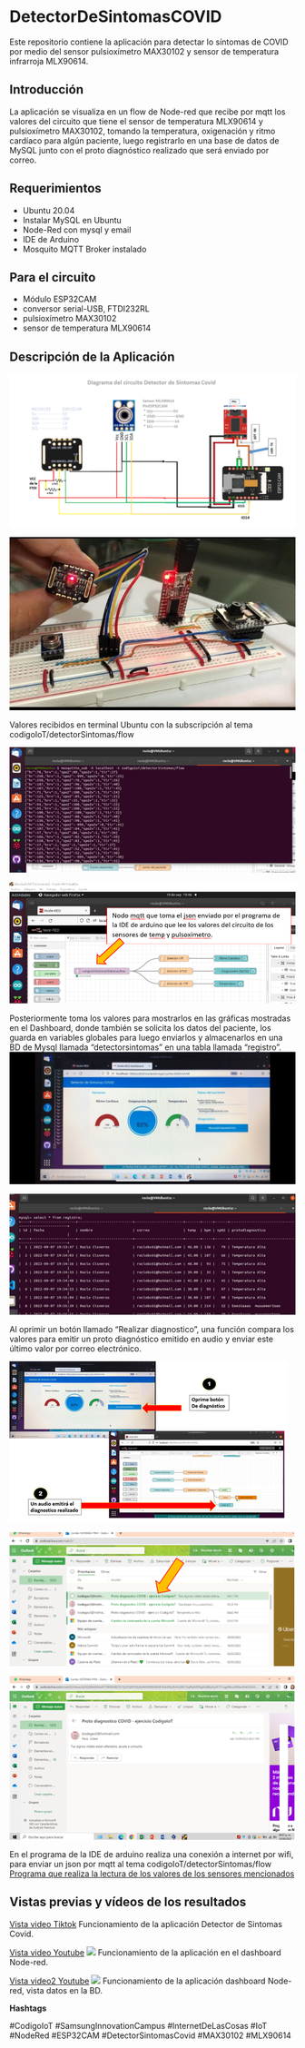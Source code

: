 # DetectorDeSintomasCOVID
Este repositorio contiene la aplicación para detectar lo síntomas de COVID por medio del sensor pulsioxímetro MAX30102 y sensor de temperatura infrarroja MLX90614.

## **Introducción**


La aplicación se visualiza en un flow de Node-red que recibe por mqtt los valores del circuito que tiene el sensor de temperatura MLX90614 y pulsioxímetro MAX30102, tomando la temperatura, oxigenación y ritmo cardíaco para algún paciente, luego registrarlo en una base de datos de MySQL junto con el proto diagnóstico realizado que será enviado por correo.



## **Requerimientos**


 - Ubuntu 20.04
 -  Instalar MySQL en Ubuntu 
 - Node-Red con mysql y email
 -  IDE de Arduino
 - Mosquito MQTT Broker instalado
 


## **Para el circuito**

 - Módulo ESP32CAM
 - conversor serial-USB, FTDI232RL
 - pulsioxímetro MAX30102
 - sensor de temperatura MLX90614



## **Descripción de la Aplicación**


![Diagrama del CI](https://github.com/LauraBalandran/DetectorDeSintomasCOVID/blob/main/Imagenes/Diagrama%20del%20circuto%20pulsoximetro-temperatura.png)


![Circuito de los sensores MLX90614 y MAX30102](https://github.com/LauraBalandran/DetectorDeSintomasCOVID/blob/main/Imagenes/circuito%20sensor%20MLX90614%20y%20MAX30102.jpg)

Valores recibidos en terminal Ubuntu con la subscripción al tema codigoIoT/detectorSintomas/flow

![valores por mqtt en la terminal de ubuntu](https://github.com/LauraBalandran/DetectorDeSintomasCOVID/blob/main/Imagenes/valores%20por%20mqtt.png)

![nodo mqtt de Node-red](https://github.com/LauraBalandran/DetectorDeSintomasCOVID/blob/main/Imagenes/nodo%20mqtt.png)


Posteriormente toma los valores para mostrarlos en las gráficas mostradas en el Dashboard, donde también se solicita los datos del paciente, los guarda en variables globales para luego enviarlos y almacenarlos en una BD de Mysql llamada “detectorsintomas” en una tabla llamada “registro”.
![Dashboard de la aplicación](https://github.com/LauraBalandran/DetectorDeSintomasCOVID/blob/main/Imagenes/DashboardDetectorSintomasCOVID.jpeg)


![Datos almacenados en la BD](https://github.com/LauraBalandran/DetectorDeSintomasCOVID/blob/main/Imagenes/datos%20en%20la%20BD.png)


Al oprimir un botón llamado “Realizar diagnostico”, una función compara los valores para emitir un proto diagnóstico emitido en audio y enviar este último valor por correo electrónico.

![correo recibido](https://github.com/LauraBalandran/DetectorDeSintomasCOVID/blob/main/Imagenes/nodo%20boton.png)

![enter image description here](https://github.com/LauraBalandran/DetectorDeSintomasCOVID/blob/main/Imagenes/correo%20recibido.png)

![Abrir correo con el proto diagnóstico](https://github.com/LauraBalandran/DetectorDeSintomasCOVID/blob/main/Imagenes/ver%20correo.png)


En el programa de la IDE de arduino  realiza una conexión a internet por wifi, para enviar un json por mqtt al tema codigoIoT/detectorSintomas/flow
[Programa que realiza la lectura de los valores de los sensores mencionados](https://github.com/LauraBalandran/DetectorDeSintomasCOVID/tree/main/ESP32CAM/ESP32CAM-JSON-MQTT-MLX90614-MAX30102)



## **Vistas previas y vídeos de los resultados**

[Vista video Tiktok](https://vm.tiktok.com/ZMNEqkYQk/) Funcionamiento de la aplicación Detector de Sintomas Covid.

[Vista video Youtube](https://youtu.be/E8k-flcJAIE)
![](https://youtu.be/E8k-flcJAIE) Funcionamiento de la aplicación en el dashboard Node-red.

[Vista video2 Youtube](https://youtu.be/UWlHNyCOzPU)
![](https://youtu.be/UWlHNyCOzPU) Funcionamiento de la aplicación dashboard Node-red, vista datos en la BD.

**Hashtags**
  
  #CodigoIoT
  #SamsungInnovationCampus
  #InternetDeLasCosas
  #IoT
  #NodeRed
  #ESP32CAM
  #DetectorSintomasCovid
  #MAX30102
  #MLX90614
 
